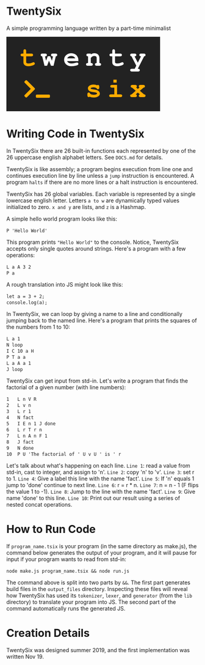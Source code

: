 # TwentySix

A simple programming language written by a part-time minimalist

![](./images/tsix_logo2.png)

# Writing Code in TwentySix

In TwentySix there are 26 built-in functions each represented by one of the 26 uppercase english alphabet letters. See `DOCS.md` for details.

TwentySix is like assembly; a program begins execution from line one and continues execution line by line unless a `jump` instruction is encountered. A program `halts` if there are no more lines or a halt instruction is encountered.

TwentySix has 26 global variables. Each variable is represented by a single lowercase english letter. Letters `a to w` are dynamically typed values initialized to zero. `x and y` are lists, and `z` is a Hashmap.

A simple hello world program looks like this:

    P 'Hello World'

This program prints `"Hello World"` to the console. Notice, TwentySix accepts only single quotes around strings. Here's a program with a few operations:

    L a A 3 2
    P a

A rough translation into JS might look like this:

    let a = 3 + 2;
    console.log(a);

In TwentySix, we can loop by giving a name to a line and conditionally jumping back to the named line. Here's a program that prints the squares of the numbers from 1 to 10:

    L a 1
    N loop
    I C 10 a H
    P T a a
    L a A a 1
    J loop

TwentySix can get input from std-in. Let's write a program that finds the factorial of a given number (with line numbers):

    1   L n V R
    2   L v n
    3   L r 1
    4   N fact
    5   I E n 1 J done
    6   L r T r n
    7   L n A n F 1
    8   J fact
    9   N done
    10  P U 'The factorial of ' U v U ' is ' r

Let's talk about what's happening on each line. `Line 1`: read a value from std-in, cast to integer, and assign to 'n'. `Line 2`: copy 'n' to 'v'. `Line 3`: set r to 1. `Line 4`: Give a label this line with the name 'fact'. `Line 5`: If 'n' equals 1 jump to 'done' continue to next line. `Line 6`: r = r * n. `Line 7`: n = n - 1 (F flips the value 1 to -1). `Line 8`: Jump to the line with the name 'fact'. `Line 9`: Give name 'done' to this line. `Line 10`: Print out our result using a series of nested concat operations.

# How to Run Code

If `program_name.tsix` is your program (in the same directory as make.js), the command below generates the output of your program, and it will pause for input if your program wants to read from std-in:

    node make.js program_name.tsix && node run.js

The command above is split into two parts by `&&`. The first part generates build files in the `output_files` directory. Inspecting these files will reveal how TwentySix has used its `tokenizer`, `lexer`, and `generator` (from the `lib` directory) to translate your program into JS. The second part of the command automatically runs the generated JS.

# Creation Details

TwentySix was designed summer 2019, and the first implementation was written Nov 19.  
